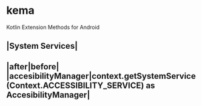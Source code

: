 # kema
Kotlin Extension Methods for Android

|System Services|
---
|after|before|
|accesibilityManager|context.getSystemService(Context.ACCESSIBILITY_SERVICE) as AccesibilityManager|
---

